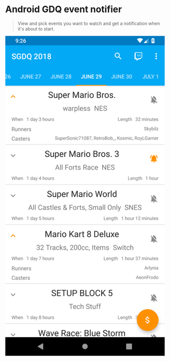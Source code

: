 # Android GDQ event notifier
> View and pick events you want to watch and get a notification when it's about to start.

![](screenshot.png)